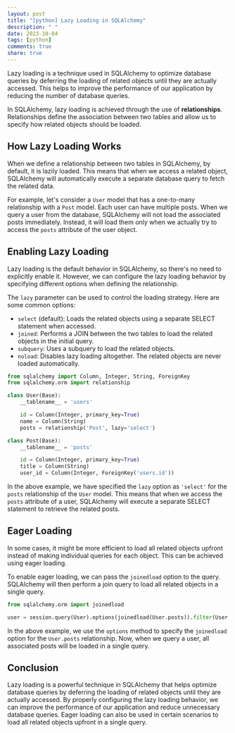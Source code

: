 ```yaml
---
layout: post
title: "[python] Lazy Loading in SQLAlchemy"
description: " "
date: 2023-10-04
tags: [python]
comments: true
share: true
---
```


Lazy loading is a technique used in SQLAlchemy to optimize database queries by deferring the loading of related objects until they are actually accessed. This helps to improve the performance of our application by reducing the number of database queries.

In SQLAlchemy, lazy loading is achieved through the use of **relationships**. Relationships define the association between two tables and allow us to specify how related objects should be loaded.

## How Lazy Loading Works

When we define a relationship between two tables in SQLAlchemy, by default, it is lazily loaded. This means that when we access a related object, SQLAlchemy will automatically execute a separate database query to fetch the related data.

For example, let's consider a `User` model that has a one-to-many relationship with a `Post` model. Each user can have multiple posts. When we query a user from the database, SQLAlchemy will not load the associated posts immediately. Instead, it will load them only when we actually try to access the `posts` attribute of the user object.

## Enabling Lazy Loading

Lazy loading is the default behavior in SQLAlchemy, so there's no need to explicitly enable it. However, we can configure the lazy loading behavior by specifying different options when defining the relationship.

The `lazy` parameter can be used to control the loading strategy. Here are some common options:

- `select` (default): Loads the related objects using a separate SELECT statement when accessed.
- `joined`: Performs a JOIN between the two tables to load the related objects in the initial query.
- `subquery`: Uses a subquery to load the related objects.
- `noload`: Disables lazy loading altogether. The related objects are never loaded automatically.

```python
from sqlalchemy import Column, Integer, String, ForeignKey
from sqlalchemy.orm import relationship

class User(Base):
    __tablename__ = 'users'

    id = Column(Integer, primary_key=True)
    name = Column(String)
    posts = relationship('Post', lazy='select')

class Post(Base):
    __tablename__ = 'posts'

    id = Column(Integer, primary_key=True)
    title = Column(String)
    user_id = Column(Integer, ForeignKey('users.id'))
```

In the above example, we have specified the `lazy` option as `'select'` for the `posts` relationship of the `User` model. This means that when we access the `posts` attribute of a user, SQLAlchemy will execute a separate SELECT statement to retrieve the related posts.

## Eager Loading

In some cases, it might be more efficient to load all related objects upfront instead of making individual queries for each object. This can be achieved using eager loading.

To enable eager loading, we can pass the `joinedload` option to the query. SQLAlchemy will then perform a join query to load all related objects in a single query.

```python
from sqlalchemy.orm import joinedload

user = session.query(User).options(joinedload(User.posts)).filter(User.id == 1).first()
```

In the above example, we use the `options` method to specify the `joinedload` option for the `User.posts` relationship. Now, when we query a user, all associated posts will be loaded in a single query.

## Conclusion

Lazy loading is a powerful technique in SQLAlchemy that helps optimize database queries by deferring the loading of related objects until they are actually accessed. By properly configuring the lazy loading behavior, we can improve the performance of our application and reduce unnecessary database queries. Eager loading can also be used in certain scenarios to load all related objects upfront in a single query.